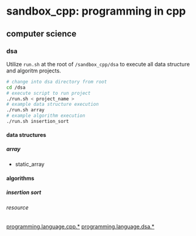 # sandbox_cpp: programming in cpp
## computer science
### dsa
Utilize `run.sh` at the root of `/sandbox_cpp/dsa` to execute all data structure and algoritm projects.
```sh
# change into dsa directory from root
cd /dsa
# execute script to run project
./run.sh < project_name >
# example data structure execution
./run.sh array
# example algorithm execution
./run.sh insertion_sort
```
#### data structures
##### array
- static_array
#### algorithms
##### insertion sort

###### resource
[programming.language.cpp.*](https://github.com/permalik/literature)
[programming.language.dsa.*](https://github.com/permalik/literature)
